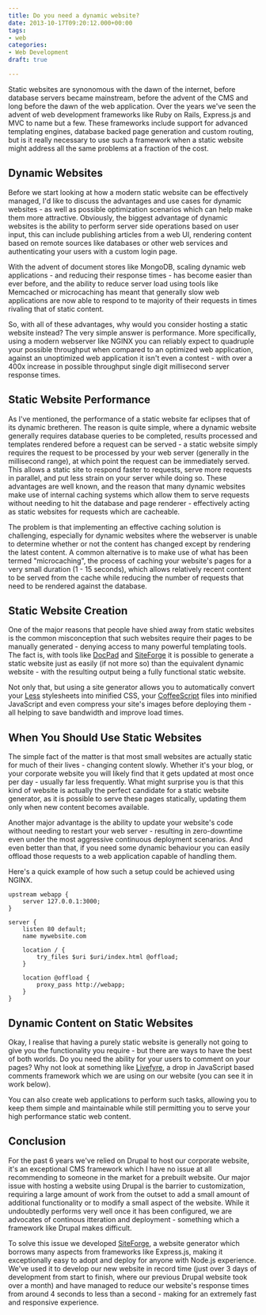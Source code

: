 ```yaml
---
title: Do you need a dynamic website?
date: 2013-10-17T09:20:12.000+00:00
tags:
- web
categories:
- Web Development
draft: true

---
```

Static websites are synonomous with the dawn of the internet, before database servers became mainstream, before the advent of the CMS and long before the dawn of the web application. Over the years we've seen the advent of web development frameworks like Ruby on Rails, Express.js and MVC to name but a few. These frameworks include support for advanced templating engines, database backed page generation and custom routing, but is it really necessary to use such a framework when a static website might address all the same problems at a fraction of the cost.

<!--more-->

## Dynamic Websites
Before we start looking at how a modern static website can be effectively managed, I'd like to discuss the advantages and use cases for dynamic websites - as well as possible optimization scenarios which can help make them more attractive. Obviously, the biggest advantage of dynamic websites is the ability to perform server side operations based on user input, this can include publishing articles from a web UI, rendering content based on remote sources like databases or other web services and authenticating your users with a custom login page.

With the advent of document stores like MongoDB, scaling dynamic web applications - and reducing their response times - has become easier than ever before, and the ability to reduce server load using tools like Memcached or microcaching has meant that generally slow web applications are now able to respond to te majority of their requests in times rivaling that of static content.

So, with all of these advantages, why would you consider hosting a static website instead? The very simple answer is performance. More specifically, using a modern webserver like NGINX you can reliably expect to quadruple your possible throughput when compared to an optimized web application, against an unoptimized web application it isn't even a contest - with over a 400x increase in possible throughput single digit millisecond server response times.

## Static Website Performance
As I've mentioned, the performance of a static website far eclipses that of its dynamic bretheren. The reason is quite simple, where a dynamic website generally requires database queries to be completed, results processed and templates rendered before a request can be served - a static website simply requires the request to be processed by your web server (generally in the millisecond range), at which point the request can be immediately served. This allows a static site to respond faster to requests, serve more requests in parallel, and put less strain on your server while doing so. These advantages are well known, and the reason that many dynamic websites make use of internal caching systems which allow them to serve requests without needing to hit the database and page renderer - effectively acting as static websites for requests which are cacheable.

The problem is that implementing an effective caching solution is challenging, especially for dynamic websites where the webserver is unable to determine whether or not the content has changed except by rendering the latest content. A common alternative is to make use of what has been termed "microcaching", the process of caching your website's pages for a very small duration (1 - 15 seconds), which allows relatively recent content to be served from the cache while reducing the number of requests that need to be rendered against the database.

## Static Website Creation
One of the major reasons that people have shied away from static websites is the common misconception that such websites require their pages to be manually generated - denying access to many powerful templating tools. The fact is, with tools like [DocPad][docpad] and [SiteForge](/siteforge) it is possible to generate a static website just as easily (if not more so) than the equivalent dynamic website - with the resulting output being a fully functional static website.

Not only that, but using a site generator allows you to automatically convert your [Less][less] stylesheets into minified CSS, your [CoffeeScript][coffeescript] files into minified JavaScript and even compress your site's images before deploying them - all helping to save bandwidth and improve load times.

## When You Should Use Static Websites
The simple fact of the matter is that most small websites are actually static for much of their lives - changing content slowly. Whether it's your blog, or your corporate website you will likely find that it gets updated at most once per day - usually far less frequently. What might surprise you is that this kind of website is actually the perfect candidate for a static website generator, as it is possible to serve these pages statically, updating them only when new content becomes available.

Another major advantage is the ability to update your website's code without needing to restart your web server - resulting in zero-downtime even under the most aggressive continuous deployment scenarios. And even better than that, if you need some dynamic behaviour you can easily offload those requests to a web application capable of handling them.

Here's a quick example of how such a setup could be achieved using NGINX.

```
upstream webapp {
	server 127.0.0.1:3000;
}

server {
	listen 80 default;
	name mywebsite.com
	
	location / {
		try_files $uri $uri/index.html @offload;
	}

	location @offload {
		proxy_pass http://webapp;
	}
}
```

## Dynamic Content on Static Websites
Okay, I realise that having a purely static website is generally not going to give you the functionality you require - but there are ways to have the best of both worlds. Do you need the ability for your users to comment on your pages? Why not look at something like [Livefyre][livefyre], a drop in JavaScript based comments framework which we are using on our website (you can see it in work below).

You can also create web applications to perform such tasks, allowing you to keep them simple and maintainable while still permitting you to serve your high performance static web content.

## Conclusion
For the past 6 years we've relied on Drupal to host our corporate website, it's an exceptional CMS framework which I have no issue at all recommending to someone in the market for a prebuilt website. Our major issue with hosting a website using Drupal is the barrier to customization, requiring a large amount of work from the outset to add a small amount of additional functionality or to modify a small aspect of the website. While it undoubtedly performs very well once it has been configured, we are advocates of continous itteration and deployment - something which a framework like Drupal makes difficult.

To solve this issue we developed [SiteForge](/siteforge), a website generator which borrows many aspects from frameworks like Express.js, making it exceptionally easy to adopt and deploy for anyone with Node.js experience. We've used it to develop our new website in record time (just over 3 days of development from start to finish, where our previous Drupal website took over a month) and have managed to reduce our website's response times from around 4 seconds to less than a second - making for an extremely fast and responsive experience.

[docpad]: http://docpad.org
[less]: http://lesscss.org
[coffeescript]: http://coffeescript.org
[livefyre]: http://web.livefyre.com
